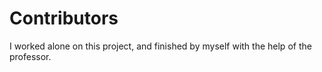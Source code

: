 # Contributors

I worked alone on this project, and finished by myself with the help of the professor. 
